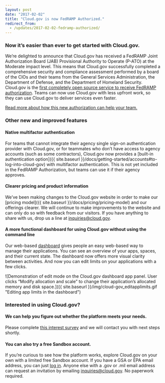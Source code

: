 ```yaml
---
layout: post
date: "2017-02-02"
title: "Cloud.gov is now FedRAMP Authorized."
redirect_from:
  - /updates/2017-02-02-fedramp-authorized/
---
```


### Now it’s easier than ever to get started with Cloud.gov.
We’re delighted to announce that Cloud.gov has received a FedRAMP Joint Authorization Board (JAB) Provisional Authority to Operate (P-ATO) at the Moderate impact level. This means that Cloud.gov successfully completed a comprehensive security and compliance assessment performed by a board of the CIOs and their teams from the General Services Administration, the Department of Defense, and the Department of Homeland Security. Cloud.gov is the [first completely open source service to receive FedRAMP authorization](https://www.gsa.gov/blog/2017/02/02/cloudgov-becomes-first-fully-open-source-fedramp-solution). Teams can now use Cloud.gov with less upfront work, so they can use Cloud.gov to deliver services even faster.

[Read more about how this new authorization can help your team.](https://18f.gsa.gov/2017/02/02/cloud-gov-is-now-fedramp-authorized/)
<!--more-->

### Other new and improved features

#### Native multifactor authentication
For teams that cannot integrate their agency single sign-on authentication provider with Cloud.gov, or for teammates who don’t have access to agency accounts (such as some contractors), Cloud.gov now provides a [built-in authentication option]({{ site.baseurl }}/docs/getting-started/accounts#to-log-into-cloud-gov) with multifactor authentication. This is not yet included in the FedRAMP Authorization, but teams can use it if their agency approves.

#### Clearer pricing and product information
We’ve been making changes to the Cloud.gov website in order to make our [pricing model]({{ site.baseurl }}/docs/pricing/pricing-model) and our offerings clearer. We will continue to make improvements to the website and can only do so with feedback from our visitors. If you have anything to share with us, drop us a line at [inquiries@cloud.gov](mailto:inquiries@cloud.gov).

#### A more functional dashboard for using Cloud.gov without using the command line
Our web-based [dashboard](https://dashboard.fr.cloud.gov/) gives people an easy web-based way to manage their applications. You can see an overview of your apps, spaces, and their current state. The dashboard now offers more visual clarity between activities. And now you can edit limits on your applications with a few clicks.

![Demonstration of edit mode on the Cloud.gov dashboard app panel. User clicks “Modify allocation and scale” to change their application’s allocated memory and disk space.]({{ site.baseurl }}/img/cloud-gov_editapplimits.gif "Editing app limits in the dashboard")

### Interested in using Cloud.gov?

#### We can help you figure out whether the platform meets your needs.
Please complete [this interest survey](https://docs.google.com/a/gsa.gov/forms/d/e/1FAIpQLSevZfuJ_4KE-MZlm9gttYfsXQp0PJL7OR6k6LbZ9XnFn-oA6g/viewform) and we will contact you with next steps shortly.

#### You can also try a free Sandbox account.
If you’re curious to see how the platform works, explore Cloud.gov on your own with a limited free Sandbox account. If you have a GSA or EPA email address, you can just [log in](https://login.fr.cloud.gov/). Anyone else with a .gov or .mil email address can request an invitation by emailing [inquiries@cloud.gov](mailto:inquiries@cloud.gov). No paperwork required.
